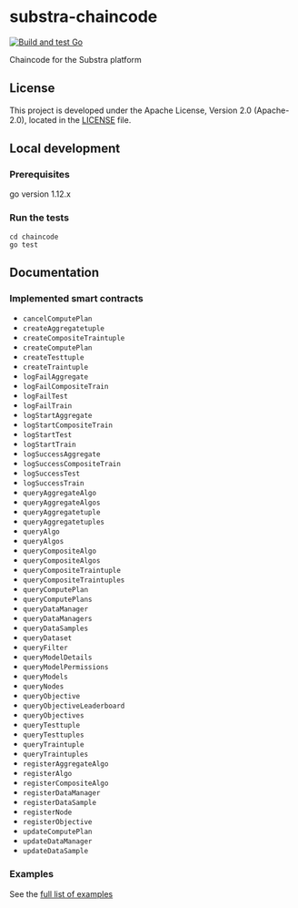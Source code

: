 # substra-chaincode

[![Build and test Go](https://github.com/SubstraFoundation/substra-chaincode/workflows/Build%20and%20test%20Go/badge.svg)](https://github.com/SubstraFoundation/substra-chaincode/actions?query=workflow%3A%22Build+and+test+Go%22)

Chaincode for the Substra platform

## License

This project is developed under the Apache License, Version 2.0 (Apache-2.0), located in the [LICENSE](./LICENSE) file.

## Local development

### Prerequisites

go version 1.12.x

### Run the tests

```
cd chaincode
go test
```

## Documentation

### Implemented smart contracts

- `cancelComputePlan`
- `createAggregatetuple`
- `createCompositeTraintuple`
- `createComputePlan`
- `createTesttuple`
- `createTraintuple`
- `logFailAggregate`
- `logFailCompositeTrain`
- `logFailTest`
- `logFailTrain`
- `logStartAggregate`
- `logStartCompositeTrain`
- `logStartTest`
- `logStartTrain`
- `logSuccessAggregate`
- `logSuccessCompositeTrain`
- `logSuccessTest`
- `logSuccessTrain`
- `queryAggregateAlgo`
- `queryAggregateAlgos`
- `queryAggregatetuple`
- `queryAggregatetuples`
- `queryAlgo`
- `queryAlgos`
- `queryCompositeAlgo`
- `queryCompositeAlgos`
- `queryCompositeTraintuple`
- `queryCompositeTraintuples`
- `queryComputePlan`
- `queryComputePlans`
- `queryDataManager`
- `queryDataManagers`
- `queryDataSamples`
- `queryDataset`
- `queryFilter`
- `queryModelDetails`
- `queryModelPermissions`
- `queryModels`
- `queryNodes`
- `queryObjective`
- `queryObjectiveLeaderboard`
- `queryObjectives`
- `queryTesttuple`
- `queryTesttuples`
- `queryTraintuple`
- `queryTraintuples`
- `registerAggregateAlgo`
- `registerAlgo`
- `registerCompositeAlgo`
- `registerDataManager`
- `registerDataSample`
- `registerNode`
- `registerObjective`
- `updateComputePlan`
- `updateDataManager`
- `updateDataSample`

### Examples

See the [full list of examples](./EXAMPLES.md)
